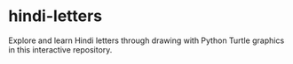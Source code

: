 # hindi-letters
Explore and learn Hindi letters through drawing with Python Turtle graphics in this interactive repository.
